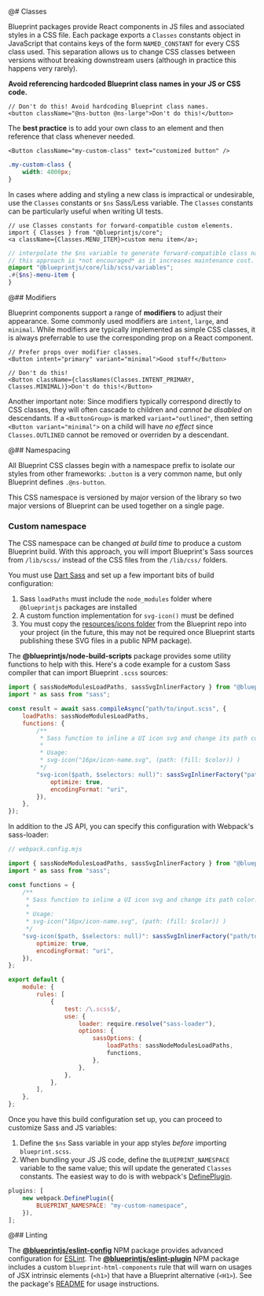 @# Classes

Blueprint packages provide React components in JS files and associated styles in
a CSS file. Each package exports a `Classes` constants object in JavaScript that
contains keys of the form `NAMED_CONSTANT` for every CSS class used. This
separation allows us to change CSS classes between versions without breaking
downstream users (although in practice this happens very rarely).

**Avoid referencing hardcoded Blueprint class names in your JS or CSS code.**

```tsx
// Don't do this! Avoid hardcoding Blueprint class names.
<button className="@ns-button @ns-large">Don't do this!</button>
```

The **best practice** is to add your own class to an element and then reference
that class whenever needed.

```tsx
<Button className="my-custom-class" text="customized button" />
```

```scss
.my-custom-class {
    width: 4000px;
}
```

In cases where adding and styling a new class is impractical or undesirable, use
the `Classes` constants or `$ns` Sass/Less variable. The `Classes` constants can
be particularly useful when writing UI tests.

```tsx
// use Classes constants for forward-compatible custom elements.
import { Classes } from "@blueprintjs/core";
<a className={Classes.MENU_ITEM}>custom menu item</a>;
```

```scss
// interpolate the $ns variable to generate forward-compatible class names.
// this approach is *not encouraged* as it increases maintenance cost.
@import "@blueprintjs/core/lib/scss/variables";
.#{$ns}-menu-item {
}
```

@## Modifiers

Blueprint components support a range of **modifiers** to adjust their
appearance. Some commonly used modifiers are `intent`, `large`, and `minimal`.
While modifiers are typically implemented as simple CSS classes, it is always
preferrable to use the corresponding prop on a React component.

```tsx
// Prefer props over modifier classes.
<Button intent="primary" variant="minimal">Good stuff</Button>

// Don't do this!
<Button className={classNames(Classes.INTENT_PRIMARY, Classes.MINIMAL)}>Don't do this!</Button>
```

Another important note: Since modifiers typically correspond directly to CSS classes, they will often
cascade to children and _cannot be disabled_ on descendants. If a `<ButtonGroup>`
is marked `variant="outlined"`, then setting `<Button variant="minimal">` on a child
will have _no effect_ since `Classes.OUTLINED` cannot be removed or overriden
by a descendant.

@## Namespacing

All Blueprint CSS classes begin with a namespace prefix to isolate our styles
from other frameworks: `.button` is a very common name, but only Blueprint
defines `.@ns-button`.

This CSS namespace is versioned by major version of the library so two major versions of Blueprint
can be used together on a single page.

### Custom namespace

The CSS namespace can be changed _at build time_ to produce a custom Blueprint build.
With this approach, you will import Blueprint's Sass sources from `/lib/scss/` instead of the CSS files from the
`/lib/css/` folders.

You must use [Dart Sass](https://sass-lang.com/dart-sass) and set up a few important bits of build configuration:

1. Sass `loadPaths` must include the `node_modules` folder where `@blueprintjs` packages are installed
2. A custom function implementation for `svg-icon()` must be defined
3. You must copy the [resources/icons folder](https://github.com/palantir/blueprint/tree/develop/resources/icons) from the Blueprint repo into your project (in the future, this may not be required once Blueprint starts publishing these SVG files in a public NPM package).

The **@blueprintjs/node-build-scripts** package provides some utility functions to help with this. Here's a code example
for a custom Sass compiler that can import Blueprint `.scss` sources:

```js
import { sassNodeModulesLoadPaths, sassSvgInlinerFactory } from "@blueprintjs/node-build-scripts";
import * as sass from "sass";

const result = await sass.compileAsync("path/to/input.scss", {
    loadPaths: sassNodeModulesLoadPaths,
    functions: {
        /**
         * Sass function to inline a UI icon svg and change its path color.
         *
         * Usage:
         * svg-icon("16px/icon-name.svg", (path: (fill: $color)) )
         */
        "svg-icon($path, $selectors: null)": sassSvgInlinerFactory("path/to/resources/icons", {
            optimize: true,
            encodingFormat: "uri",
        }),
    },
});
```

In addition to the JS API, you can specify this configuration with Webpack's sass-loader:

```js
// webpack.config.mjs

import { sassNodeModulesLoadPaths, sassSvgInlinerFactory } from "@blueprintjs/node-build-scripts";
import * as sass from "sass";

const functions = {
    /**
     * Sass function to inline a UI icon svg and change its path color.
     *
     * Usage:
     * svg-icon("16px/icon-name.svg", (path: (fill: $color)) )
     */
    "svg-icon($path, $selectors: null)": sassSvgInlinerFactory("path/to/resources/icons", {
        optimize: true,
        encodingFormat: "uri",
    }),
};

export default {
    module: {
        rules: [
            {
                test: /\.scss$/,
                use: {
                    loader: require.resolve("sass-loader"),
                    options: {
                        sassOptions: {
                            loadPaths: sassNodeModulesLoadPaths,
                            functions,
                        },
                    },
                },
            },
        ],
    },
};
```

Once you have this build configuration set up, you can proceed to customize Sass and JS variables:

1. Define the `$ns` Sass variable in your app styles _before_ importing `blueprint.scss`.
2. When bundling your JS JS code, define the `BLUEPRINT_NAMESPACE` variable to the same value; this will update the generated `Classes` constants. The easiest way to do is with webpack's [DefinePlugin](https://webpack.js.org/plugins/define-plugin/).

```js
plugins: [
    new webpack.DefinePlugin({
        BLUEPRINT_NAMESPACE: "my-custom-namespace",
    }),
];
```

@## Linting

The [**@blueprintjs/eslint-config**](https://www.npmjs.com/package/@blueprintjs/eslint-config)
NPM package provides advanced configuration for [ESLint](https://eslint.org/). The
[**@blueprintjs/eslint-plugin**](https://www.npmjs.com/package/@blueprintjs/eslint-plugin)
NPM package includes a custom `blueprint-html-components` rule that will warn on usages of
JSX intrinsic elements (`<h1>`) that have a Blueprint alternative (`<H1>`). See
the package's [README](https://www.npmjs.com/package/@blueprintjs/eslint-plugin)
for usage instructions.

